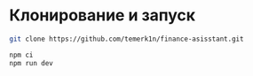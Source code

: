 # Клонирование и запуск

```bash
git clone https://github.com/temerk1n/finance-asisstant.git
```

```bash
npm ci
npm run dev
```
